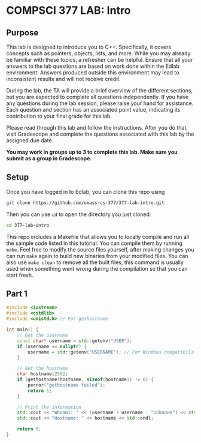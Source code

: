 # COMPSCI 377 LAB: Intro

## Purpose

This lab is designed to introduce you to C++. Specifically, it covers concepts such as pointers, objects, lists, and more. While you may already be familiar with these topics, a refresher can be helpful. Ensure that all your answers to the lab questions are based on work done within the Edlab environment. Answers produced outside this environment may lead to inconsistent results and will not receive credit.

During the lab, the TA will provide a brief overview of the different sections, but you are expected to complete all questions independently. If you have any questions during the lab session, please raise your hand for assistance. Each question and section has an associated point value, indicating its contribution to your final grade for this lab.

Please read through this lab and follow the instructions. After you do that, visit Gradescope and complete the questions associated with this lab by the assigned due date.

**You may work in groups up to 3 to complete this lab. Make sure you submit as a group in Gradescope.**

## Setup

Once you have logged in to Edlab, you can clone this repo using

```bash
git clone https://github.com/umass-cs-377/377-lab-intro.git
```

Then you can use `cd` to open the directory you just cloned:

```bash
cd 377-lab-intro
```

This repo includes a Makefile that allows you to locally compile and run all the sample code listed in this tutorial. You can compile them by running `make`. Feel free to modify the source files yourself, after making changes you can run `make` again to build new binaries from your modified files. You can also use `make clean` to remove all the built files, this command is usually used when something went wrong during the compilation so that you can start fresh.


## Part 1 


```cpp
#include <iostream>
#include <cstdlib>
#include <unistd.h> // For gethostname

int main() {
    // Get the username
    const char* username = std::getenv("USER");
    if (username == nullptr) {
        username = std::getenv("USERNAME"); // For Windows compatibility
    }

    // Get the hostname
    char hostname[256];
    if (gethostname(hostname, sizeof(hostname)) != 0) {
        perror("gethostname failed");
        return 1;
    }

    // Print the information
    std::cout << "Whoami: " << (username ? username : "Unknown") << std::endl;
    std::cout << "Hostname: " << hostname << std::endl;

    return 0;
}
```
